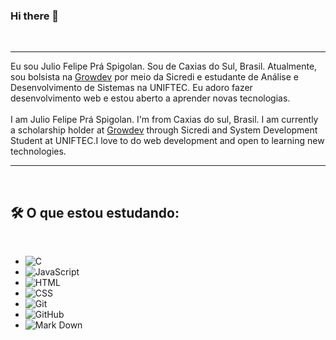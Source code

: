 ### Hi there 👋
<br>
<hr>
Eu sou Julio Felipe Prá Spigolan. Sou de Caxias do Sul, Brasil. Atualmente, sou bolsista na <a href="https://www.growdev.com.br/">Growdev</a> por meio da Sicredi e estudante de Análise e Desenvolvimento de Sistemas na UNIFTEC. Eu adoro fazer desenvolvimento web e estou aberto a aprender novas tecnologias.
<br>
<br>
I am Julio Felipe Prá Spigolan. I'm from Caxias do sul, Brasil. I am currently a scholarship holder at <a href="https://www.growdev.com.br/">Growdev</a> through Sicredi and System Development Student at UNIFTEC.I love to do web development and open to learning new technologies.
<hr>
<br>
<h2>🛠️ O que estou estudando:</h2>
<br>
<ul>
  <li><img alt="C" src="https://img.shields.io/badge/C%20-%232370ED.svg?style=plastic&logo=c&logoColor=white"></li>
  <li><img alt="JavaScript" src="https://img.shields.io/badge/JavaScript%20-%23F7DF1E.svg?style=plastic&logo=javascript&logoColor=black"></li>
  <li><img alt="HTML" src="https://img.shields.io/badge/HTML5%20-%23E34F26.svg?style=plastic&logo=html5&logoColor=white"></li>
  <li><img alt="CSS" src="https://img.shields.io/badge/CSS%20-%231572B6.svg?style=plastic&logo=css3&logoColor=white"></li>
  <li><img alt="Git" src="https://img.shields.io/badge/Git%20-%23F05033.svg?style=plastic&logo=git&logoColor=white"></li>
  <li><img alt="GitHub" src="https://img.shields.io/badge/github-%23181717.svg?style=plastic&logo=github&logoColor=white"></li>
  <li><img alt="Mark Down" src="https://img.shields.io/badge/Markdown-000000?style=plastic&logo=markdown&logoColor=white"></li>
</ul>




<!--
**JulioFelipePS/JulioFelipePS** is a ✨ _special_ ✨ repository because its `README.md` (this file) appears on your GitHub profile.

Here are some ideas to get you started:

- 🔭 I’m currently working on ...
- 🌱 I’m currently learning ...
- 👯 I’m looking to collaborate on ...
- 🤔 I’m looking for help with ...
- 💬 Ask me about ...
- 📫 How to reach me: ...
- 😄 Pronouns: ...
- ⚡ Fun fact: ...
-->
